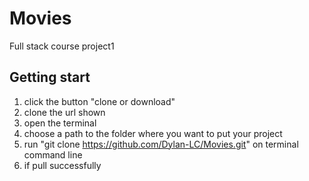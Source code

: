 # Movies
Full stack course project1

## Getting start
1. click the button "clone or download"
2. clone the url shown 
3. open the terminal
4. choose a path to the folder where you want to put your project
5. run "git clone https://github.com/Dylan-LC/Movies.git" on terminal command line
6. if pull successfully
